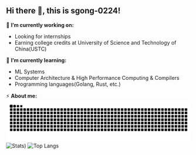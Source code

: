 ## Hi there 👋, this is sgong-0224!

🔭 **I’m currently working on:**
- Looking for internships
- Earning college credits at University of Science and Technology of China(USTC)

🌱 **I’m currently learning:**
- ML Systems
- Computer Architecture & High Performance Computing & Compilers
- Programming languages(Golang, Rust, etc.)

⚡ **About me:**
![Contributions](https://github.com/sgong-0224/sgong-0224/blob/output/github-contribution-grid-snake.svg)
![Stats](https://github-readme-stats.vercel.app/api?username=sgong-0224&show_icons=true&bg_color=00000000&hide_rank=true&show_icons=true&include_all_commits=true))
![Top Langs](https://github-readme-stats.vercel.app/api/top-langs/?username=sgong-0224&layout=compact&langs_count=8)
